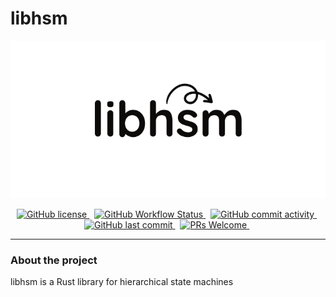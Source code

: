 # libhsm

<p align="center">
    <img src="assets/libhsm-logo-small.png" alt="libhsm-logo"/>
</p>

<p align="center">
    <a href="https://img.shields.io/badge/license-MIT-blue.svg">
        <img src="https://img.shields.io/badge/license-MIT-blue.svg" alt="GitHub license" />
    </a>&nbsp;
    <a href="https://img.shields.io/github/workflow/status/shishir-dey/libhsm/Rust%20(host)">
        <img src="https://img.shields.io/github/workflow/status/shishir-dey/libhsm/Rust%20(host)"
            alt="GitHub Workflow Status" />
    </a>&nbsp;
    <a href="https://img.shields.io/github/commit-activity/m/shishir-dey/libhsm">
        <img src="https://img.shields.io/github/commit-activity/m/shishir-dey/libhsm" alt="GitHub commit activity" />
    </a>&nbsp;
    <a href="https://img.shields.io/github/last-commit/shishir-dey/libhsm">
        <img src="https://img.shields.io/github/last-commit/shishir-dey/libhsm" alt="GitHub last commit" />
    </a>&nbsp;
    <a href="https://img.shields.io/badge/PRs-welcome-brightgreen.svg">
        <img src="https://img.shields.io/badge/PRs-welcome-brightgreen.svg" alt="PRs Welcome" />
    </a>&nbsp;
</p>

<hr>


<h3>About the project</h3>

libhsm is a Rust library for hierarchical state machines 
